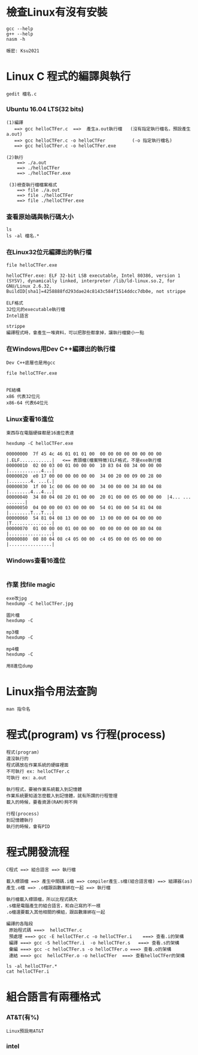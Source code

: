 # 檢查Linux有沒有安裝
```
gcc --help
g++ --help
nasm -h
```
```
帳密: Ksu2021
```
# Linux C 程式的編譯與執行
```
gedit 檔名.c
```
### Ubuntu 16.04 LTS(32 bits)
```
(1)編譯
   ==> gcc helloCTFer.c  ==>  產生a.out執行檔   (沒有指定執行檔名，預設產生a.out)
   ==> gcc helloCTFer.c -o helloCTFer          (-o 指定執行檔名)
   ==> gcc helloCTFer.c -o helloCTFer.exe

(2)執行
    ==> ./a.out
    ==> ./helloCTFer
    ==> ./helloCTFer.exe
    
 (3)檢查執行檔檔案格式
    ==> file ./a.out
    ==> file ./helloCTFer
    ==> file ./helloCTFer.exe
```
### 查看原始碼與執行碼大小
```
ls
ls -al 檔名.*
```
### 在Linux32位元編譯出的執行檔
```
file helloCTFer.exe 

helloCTFer.exe: ELF 32-bit LSB executable, Intel 80386, version 1 (SYSV), dynamically linked, interpreter /lib/ld-linux.so.2, for GNU/Linux 2.6.32, BuildID[sha1]=4258888fd293dae24c8143c584f1514ddcc7db0e, not strippe
```
```
ELF格式
32位元的executable執行檔
Intel語言

strippe
編譯程式時，會產生一堆資料，可以把那些都拿掉，讓執行檔變小一點
```
### 在Windows用Dev C++編譯出的執行檔
```
Dev C++底層也是用gcc

file helloCTFer.exe


PE結構
x86 代表32位元
x86-64 代表64位元
```
### Linux查看16進位
```
東西存在電腦硬碟都是16進位表達

hexdump -C helloCTFer.exe

00000000  7f 45 4c 46 01 01 01 00  00 00 00 00 00 00 00 00  |.ELF............|   <== 表頭檔(檔案特徵)ELF格式，不是exe執行檔
00000010  02 00 03 00 01 00 00 00  10 83 04 08 34 00 00 00  |............4...|
00000020  e0 17 00 00 00 00 00 00  34 00 20 00 09 00 28 00  |........4. ...(.|
00000030  1f 00 1c 00 06 00 00 00  34 00 00 00 34 80 04 08  |........4...4...|
00000040  34 80 04 08 20 01 00 00  20 01 00 00 05 00 00 00  |4... ... .......|
00000050  04 00 00 00 03 00 00 00  54 01 00 00 54 81 04 08  |........T...T...|
00000060  54 81 04 08 13 00 00 00  13 00 00 00 04 00 00 00  |T...............|
00000070  01 00 00 00 01 00 00 00  00 00 00 00 00 80 04 08  |................|
00000080  00 80 04 08 c4 05 00 00  c4 05 00 00 05 00 00 00  |................|
```
### Windows查看16進位
```

```
### 作業 找file magic
```
exe改jpg
hexdump -C helloCTFer.jpg

圖片檔
hexdump -C

mp3檔
hexdump -C

mp4檔
hexdump -C
```
```
用8進位dump

```
# Linux指令用法查詢
```
man 指令名
```
# 程式(program) vs 行程(process)
```
程式(program)
還沒執行的
程式碼放在作業系統的硬碟裡面
不可執行 ex: helloCTFer.c
可執行 ex: a.out

執行程式，要被作業系統載入到記憶體
作業系統要知道怎麼載入到記憶體，就有所謂的行程管理
載入的時候，要看資源(RAM)夠不夠

行程(process)
到記憶體執行
執行的時候，會有PID
```
# 程式開發流程
```
C程式 ==> 組合語言 ==> 執行檔

載入標頭檔 ==> 產生中間碼.i檔 ==> compiler產生.s檔(組合語言檔) ==> 組譯器(as)產生.o檔 ==> .o檔跟函數庫綁在一起 ==> 執行檔

執行檔載入標頭檔，所以比程式碼大
.s檔是電腦產生的組合語言，和自己寫的不一樣
.o檔還要載入其他相關的模組，跟函數庫綁在一起
```
```
編譯的各階段
 原始程式碼 ===>  helloCTFer.c
 預處理 ===> gcc -E helloCTFer.c -o helloCTFer.i    ===> 查看.i的架構
 編譯 ===> gcc -S helloCTFer.i  -o helloCTFer.s   ===> 查看.s的架構
 彙編 ===> gcc -c helloCTFer.s -o helloCTFer.o ===> 查看.o的架構
 連結 ===> gcc  helloCTFer.o -o helloCTFer  ===> 查看helloCTFer的架構
```
```
ls -al helloCTFer.*
cat helloCTFer.i
```
# 組合語言有兩種格式
### AT&T(有%)
```
Linux預設用AT&T
```
### intel
```

```

